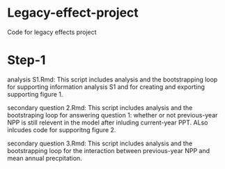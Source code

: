 # Legacy-effect-project
Code for legacy effects project

# Step-1 
analysis S1.Rmd: This script includes analysis and the bootstrapping loop for supporting information analysis S1 and for creating and exporting supporting figure 1.

secondary question 2.Rmd: This script includes analysis and the bootstraping loop for answering question 1: whether or not previous-year NPP is still relevent in the model after inluding current-year PPT. ALso inlcudes code for supporitng figure 2.

secondary question 3.Rmd: This script includes analysis and the bootstrapping loop for the interaction between previous-year NPP and mean annual precpitation.



